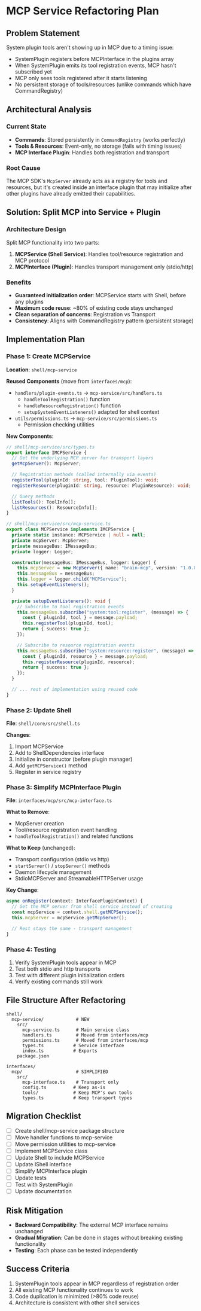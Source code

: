 # MCP Service Refactoring Plan

## Problem Statement

System plugin tools aren't showing up in MCP due to a timing issue:

- SystemPlugin registers before MCPInterface in the plugins array
- When SystemPlugin emits its tool registration events, MCP hasn't subscribed yet
- MCP only sees tools registered after it starts listening
- No persistent storage of tools/resources (unlike commands which have CommandRegistry)

## Architectural Analysis

### Current State

- **Commands**: Stored persistently in `CommandRegistry` (works perfectly)
- **Tools & Resources**: Event-only, no storage (fails with timing issues)
- **MCP Interface Plugin**: Handles both registration and transport

### Root Cause

The MCP SDK's `McpServer` already acts as a registry for tools and resources, but it's created inside an interface plugin that may initialize after other plugins have already emitted their capabilities.

## Solution: Split MCP into Service + Plugin

### Architecture Design

Split MCP functionality into two parts:

1. **MCPService (Shell Service)**: Handles tool/resource registration and MCP protocol
2. **MCPInterface (Plugin)**: Handles transport management only (stdio/http)

### Benefits

- **Guaranteed initialization order**: MCPService starts with Shell, before any plugins
- **Maximum code reuse**: ~80% of existing code stays unchanged
- **Clean separation of concerns**: Registration vs Transport
- **Consistency**: Aligns with CommandRegistry pattern (persistent storage)

## Implementation Plan

### Phase 1: Create MCPService

**Location**: `shell/mcp-service`

**Reused Components** (move from `interfaces/mcp`):

- `handlers/plugin-events.ts` → `mcp-service/src/handlers.ts`
  - `handleToolRegistration()` function
  - `handleResourceRegistration()` function
  - `setupSystemEventListeners()` adapted for shell context
- `utils/permissions.ts` → `mcp-service/src/permissions.ts`
  - Permission checking utilities

**New Components**:

```typescript
// shell/mcp-service/src/types.ts
export interface IMCPService {
  // Get the underlying MCP server for transport layers
  getMcpServer(): McpServer;

  // Registration methods (called internally via events)
  registerTool(pluginId: string, tool: PluginTool): void;
  registerResource(pluginId: string, resource: PluginResource): void;

  // Query methods
  listTools(): ToolInfo[];
  listResources(): ResourceInfo[];
}

// shell/mcp-service/src/mcp-service.ts
export class MCPService implements IMCPService {
  private static instance: MCPService | null = null;
  private mcpServer: McpServer;
  private messageBus: IMessageBus;
  private logger: Logger;

  constructor(messageBus: IMessageBus, logger: Logger) {
    this.mcpServer = new McpServer({ name: "brain-mcp", version: "1.0.0" });
    this.messageBus = messageBus;
    this.logger = logger.child("MCPService");
    this.setupEventListeners();
  }

  private setupEventListeners(): void {
    // Subscribe to tool registration events
    this.messageBus.subscribe("system:tool:register", (message) => {
      const { pluginId, tool } = message.payload;
      this.registerTool(pluginId, tool);
      return { success: true };
    });

    // Subscribe to resource registration events
    this.messageBus.subscribe("system:resource:register", (message) => {
      const { pluginId, resource } = message.payload;
      this.registerResource(pluginId, resource);
      return { success: true };
    });
  }

  // ... rest of implementation using reused code
}
```

### Phase 2: Update Shell

**File**: `shell/core/src/shell.ts`

**Changes**:

1. Import MCPService
2. Add to ShellDependencies interface
3. Initialize in constructor (before plugin manager)
4. Add `getMCPService()` method
5. Register in service registry

### Phase 3: Simplify MCPInterface Plugin

**File**: `interfaces/mcp/src/mcp-interface.ts`

**What to Remove**:

- McpServer creation
- Tool/resource registration event handling
- `handleToolRegistration()` and related functions

**What to Keep** (unchanged):

- Transport configuration (stdio vs http)
- `startServer()` / `stopServer()` methods
- Daemon lifecycle management
- StdioMCPServer and StreamableHTTPServer usage

**Key Change**:

```typescript
async onRegister(context: InterfacePluginContext) {
  // Get the MCP server from shell service instead of creating
  const mcpService = context.shell.getMCPService();
  this.mcpServer = mcpService.getMcpServer();

  // Rest stays the same - transport management
}
```

### Phase 4: Testing

1. Verify SystemPlugin tools appear in MCP
2. Test both stdio and http transports
3. Test with different plugin initialization orders
4. Verify existing commands still work

## File Structure After Refactoring

```
shell/
  mcp-service/            # NEW
    src/
      mcp-service.ts      # Main service class
      handlers.ts         # Moved from interfaces/mcp
      permissions.ts      # Moved from interfaces/mcp
      types.ts           # Service interface
      index.ts           # Exports
    package.json

interfaces/
  mcp/                    # SIMPLIFIED
    src/
      mcp-interface.ts    # Transport only
      config.ts          # Keep as-is
      tools/             # Keep MCP's own tools
      types.ts           # Keep transport types
```

## Migration Checklist

- [ ] Create shell/mcp-service package structure
- [ ] Move handler functions to mcp-service
- [ ] Move permission utilities to mcp-service
- [ ] Implement MCPService class
- [ ] Update Shell to include MCPService
- [ ] Update IShell interface
- [ ] Simplify MCPInterface plugin
- [ ] Update tests
- [ ] Test with SystemPlugin
- [ ] Update documentation

## Risk Mitigation

- **Backward Compatibility**: The external MCP interface remains unchanged
- **Gradual Migration**: Can be done in stages without breaking existing functionality
- **Testing**: Each phase can be tested independently

## Success Criteria

1. SystemPlugin tools appear in MCP regardless of registration order
2. All existing MCP functionality continues to work
3. Code duplication is minimized (>80% code reuse)
4. Architecture is consistent with other shell services
